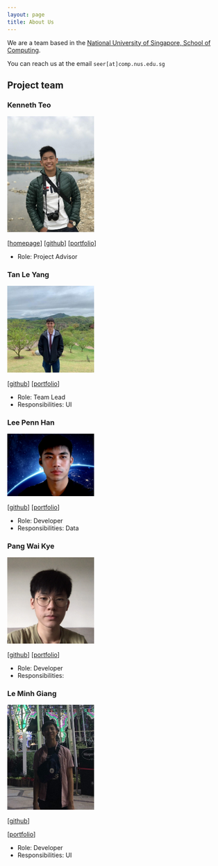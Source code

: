 ```yaml
---
layout: page
title: About Us
---
```


We are a team based in the [National University of Singapore, School of Computing](http://www.comp.nus.edu.sg).

You can reach us at the email `seer[at]comp.nus.edu.sg` 

## Project team

### Kenneth Teo

<img src="images/angrybunny123.png" width="200px">

[[homepage](http://www.comp.nus.edu.sg/~damithch)]
[[github](https://github.com/angrybunny123)]
[[portfolio](team/johndoe.md)]

* Role: Project Advisor

### Tan Le Yang 

<img src="images/tanleyang.png" width="200px">

[[github](http://github.com/TanLeYang)]
[[portfolio](team/johndoe.md)]

* Role: Team Lead
* Responsibilities: UI

### Lee Penn Han

<img src="images/pennhanlee.png" width="200px">

[[github](http://github.com/pennhanlee)]
[[portfolio](team/johndoe.md)]

* Role: Developer
* Responsibilities: Data

### Pang Wai Kye

<img src="images/pangpuncake.png" width="200px">

[[github](http://github.com/pangpuncake)]
[[portfolio](team/johndoe.md)]

* Role: Developer
* Responsibilities: 

### Le Minh Giang

<img src="images/mgiang2015.jpg" width="200px">

[[github](http://github.com/mgiang2015)]

[[portfolio](team/johndoe.md)]

* Role: Developer
* Responsibilities: UI
